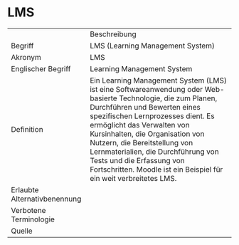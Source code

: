 # LMS

<table>
    <tr>
        <td></td>
        <td>Beschreibung</td>
    </tr>
    <tr>
        <td>Begriff</td>
        <td>LMS (Learning Management System)</td>
    </tr>
    <tr>
        <td>Akronym</td>
        <td>LMS</td>
    </tr>
<tr>
        <td>Englischer Begriff</td>
        <td>Learning Management System</td>
  </tr>
    <tr>
        <td>Definition</td>
        <td>Ein Learning Management System (LMS) ist eine Softwareanwendung oder Web-basierte Technologie, die zum Planen, Durchführen und Bewerten eines spezifischen Lernprozesses dient. Es ermöglicht das Verwalten von Kursinhalten, die Organisation von Nutzern, die Bereitstellung von Lernmaterialien, die Durchführung von Tests und die Erfassung von Fortschritten. Moodle ist ein Beispiel für ein weit verbreitetes LMS.</td>
    </tr>
   <tr>
        <td>Erlaubte Alternativbenennung</td>
        <td></td>
    </tr>
   <tr>
        <td>Verbotene Terminologie</td>
        <td></td>
    </tr>
   <tr>
        <td>Quelle</td>
        <td></td>
    </tr>
</table>
